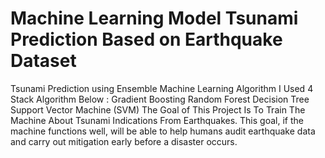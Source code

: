 # Machine Learning Model Tsunami Prediction Based on Earthquake Dataset
Tsunami Prediction using Ensemble Machine Learning Algorithm I Used 4 Stack Algorithm Below :
Gradient Boosting
Random Forest
Decision Tree
Support Vector Machine (SVM)
The Goal of This Project Is To Train The Machine About Tsunami Indications From Earthquakes. This goal, if the machine functions well, will be able to help humans audit earthquake data and carry out mitigation early before a disaster occurs.
